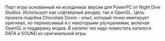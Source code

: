 Порт игры основанный на исходниках версии для PowerPC от Night Dive Studios. Использует как софтверный рендер, так и OpenGL. Цель проекта подобна Chocolate Doom - опыт, который точно имитирует оригинал, но переносимый и с некоторыми улучшениями, включая OpenGL и поддержку модов.
В каталог res надо поместить каталоги DATA и SOUND из оригинальной игры.